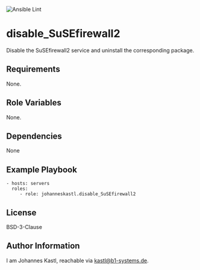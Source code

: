 ![Ansible Lint](https://github.com/johanneskastl/ansible-role-disable_SuSEfirewall2/workflows/Ansible%20Lint/badge.svg)

disable_SuSEfirewall2
=========

Disable the SuSEfirewall2 service and uninstall the corresponding package.

Requirements
------------

None.

Role Variables
--------------

None.

Dependencies
------------

None

Example Playbook
----------------

    - hosts: servers
      roles:
         - role: johanneskastl.disable_SuSEfirewall2

License
-------

BSD-3-Clause

Author Information
------------------

I am Johannes Kastl, reachable via kastl@b1-systems.de.
